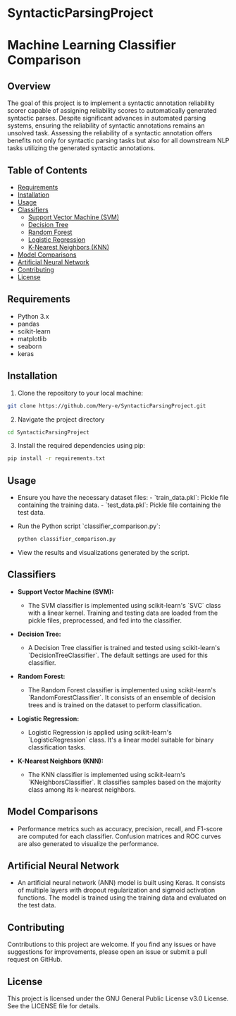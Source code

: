 
# SyntacticParsingProject
# Machine Learning Classifier Comparison

## Overview

The goal of this project is to implement a syntactic annotation reliability scorer capable of assigning reliability scores to automatically generated syntactic parses. Despite significant advances in automated parsing systems, ensuring the reliability of syntactic annotations remains an unsolved task. Assessing the reliability of a syntactic annotation offers benefits not only for syntactic parsing tasks but also for all downstream NLP tasks utilizing the generated syntactic annotations.

## Table of Contents

- [Requirements](#requirements)
- [Installation](#installation)
- [Usage](#usage)
- [Classifiers](#classifiers)
  - [Support Vector Machine (SVM)](#support-vector-machine-svm)
  - [Decision Tree](#decision-tree)
  - [Random Forest](#random-forest)
  - [Logistic Regression](#logistic-regression)
  - [K-Nearest Neighbors (KNN)](#k-nearest-neighbors-knn)
- [Model Comparisons](#model-comparisons)
- [Artificial Neural Network](#artificial-neural-network)
- [Contributing](#contributing)
- [License](#license)

## Requirements

- Python 3.x
- pandas
- scikit-learn
- matplotlib
- seaborn
- keras

## Installation

1. Clone the repository to your local machine:

```bash
git clone https://github.com/Mery-e/SyntacticParsingProject.git
```

2. Navigate the project directory

```bash
cd SyntacticParsingProject
```

3. Install the required dependencies using pip:

```bash
pip install -r requirements.txt
```

## Usage
- Ensure you have the necessary dataset files:
        - \`train_data.pkl\`: Pickle file containing the training data.
        - \`test_data.pkl\`: Pickle file containing the test data.

- Run the Python script \`classifier_comparison.py\`:

    ```bash
    python classifier_comparison.py
    ```

- View the results and visualizations generated by the script.

## Classifiers

- **Support Vector Machine (SVM):**
    - The SVM classifier is implemented using scikit-learn's \`SVC\` class with a linear kernel. Training and testing data are loaded from the pickle files, preprocessed, and fed into the classifier.

- **Decision Tree:**
    - A Decision Tree classifier is trained and tested using scikit-learn's \`DecisionTreeClassifier\`. The default settings are used for this classifier.

- **Random Forest:**
    - The Random Forest classifier is implemented using scikit-learn's \`RandomForestClassifier\`. It consists of an ensemble of decision trees and is trained on the dataset to perform classification.

- **Logistic Regression:**
    - Logistic Regression is applied using scikit-learn's \`LogisticRegression\` class. It's a linear model suitable for binary classification tasks.

- **K-Nearest Neighbors (KNN):**
    - The KNN classifier is implemented using scikit-learn's \`KNeighborsClassifier\`. It classifies samples based on the majority class among its k-nearest neighbors.

## Model Comparisons

- Performance metrics such as accuracy, precision, recall, and F1-score are computed for each classifier. Confusion matrices and ROC curves are also generated to visualize the performance.

## Artificial Neural Network

- An artificial neural network (ANN) model is built using Keras. It consists of multiple layers with dropout regularization and sigmoid activation functions. The model is trained using the training data and evaluated on the test data.

## Contributing

Contributions to this project are welcome. If you find any issues or have suggestions for improvements, please open an issue or submit a pull request on GitHub.

## License

This project is licensed under the GNU General Public License v3.0 License. See the LICENSE file for details.
